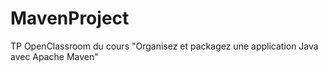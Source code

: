 # MavenProject
TP OpenClassroom du cours "Organisez et packagez une application Java avec Apache Maven"
